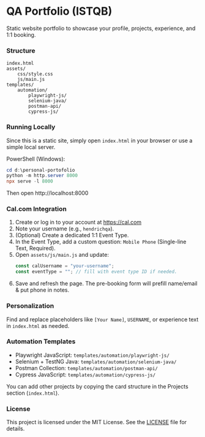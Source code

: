 # QA Portfolio (ISTQB)

Static website portfolio to showcase your profile, projects, experience, and 1:1 booking.

### Structure

```
index.html
assets/
	css/style.css
	js/main.js
templates/
	automation/
		playwright-js/
		selenium-java/
		postman-api/
		cypress-js/
```

### Running Locally

Since this is a static site, simply open `index.html` in your browser or use a simple local server.

PowerShell (Windows):

```powershell
cd d:\personal-portofolio
python -m http.server 8000
npx serve -l 8000
```

Then open http://localhost:8000

### Cal.com Integration

1. Create or log in to your account at https://cal.com
2. Note your username (e.g., `hendrichqa`).
3. (Optional) Create a dedicated 1:1 Event Type.
4. In the Event Type, add a custom question: `Mobile Phone` (Single-line Text, Required).
5. Open `assets/js/main.js` and update:
   ```js
   const calUsername = "your-username";
   const eventType = ""; // fill with event type ID if needed.
   ```
6. Save and refresh the page. The pre-booking form will prefill name/email & put phone in notes.

### Personalization

Find and replace placeholders like `[Your Name]`, `USERNAME`, or experience text in `index.html` as needed.

### Automation Templates

- Playwright JavaScript: `templates/automation/playwright-js/`
- Selenium + TestNG Java: `templates/automation/selenium-java/`
- Postman Collection: `templates/automation/postman-api/`
- Cypress JavaScript: `templates/automation/cypress-js/`

You can add other projects by copying the card structure in the Projects section (`index.html`).

### License

This project is licensed under the MIT License. See the [LICENSE](LICENSE) file for details.

